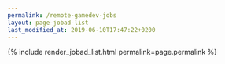 ```yaml
---
permalink: /remote-gamedev-jobs
layout: page-jobad-list
last_modified_at: 2019-06-10T17:47:22+0200
---
```

{% include render_jobad_list.html permalink=page.permalink %}
